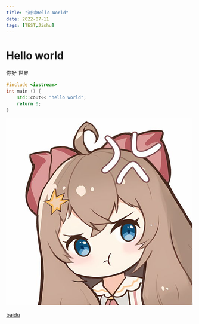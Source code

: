 ```yaml
---
title: "测试Hello World"
date: 2022-07-11
tags: [TEST,Jishu]
---
```


# Hello world

你好 世界

```cpp
#include <iostream>
int main () {
    std::cout<< "hello world";
    return 0;
}
```

![Tiana](/image/diana.jpg)

[baidu](http://www.baidu.com/)